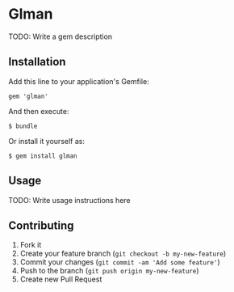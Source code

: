 # Glman

TODO: Write a gem description

## Installation

Add this line to your application's Gemfile:

    gem 'glman'

And then execute:

    $ bundle

Or install it yourself as:

    $ gem install glman

## Usage

TODO: Write usage instructions here

## Contributing

1. Fork it
2. Create your feature branch (`git checkout -b my-new-feature`)
3. Commit your changes (`git commit -am 'Add some feature'`)
4. Push to the branch (`git push origin my-new-feature`)
5. Create new Pull Request
